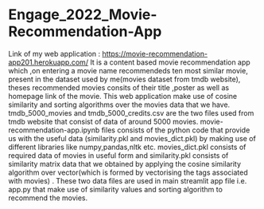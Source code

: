 # Engage_2022_Movie-Recommendation-App
Link of my web application : https://movie-recommendation-app201.herokuapp.com/
It is a content based movie recommendation app which ,on entering a movie name recommendeds ten most similar movie, present in the dataset used by me(movies dataset from tmdb website), theses recommended movies consits of their title ,poster as well as homepage link of the movie.
This web application make use of cosine similarity and sorting algorithms over the movies data that we have.
tmdb_5000_movies and tmdb_5000_credits.csv are the two files used from tmdb website that consist of data of around 5000 movies. 
movie-recommendation-app.ipynb files consists of the python code that provide us with the useful data (similarity.pkl and movies_dict.pkl) by making use of different libraries like numpy,pandas,nltk etc.
movies_dict.pkl consists of required data of movies in useful form and similarity.pkl consists of similarity matrix data that we obtained by applying the cosine similarity algorithm over vector(which is formed by vectorising the tags associated with movies) .
These two data files are used in main streamlit app file i.e. app.py that make use of similarity values and sorting algorithm to recommend the movies.
